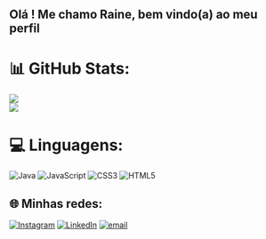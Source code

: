 ## Olá ! Me chamo Raine, bem vindo(a) ao meu perfil 

# 📊 GitHub Stats:
![](https://github-readme-stats.vercel.app/api?username=rainerocha&theme=midnight-purple&hide_border=false&include_all_commits=false&count_private=false)<br/>
![](https://github-readme-stats.vercel.app/api/top-langs/?username=rainerocha&theme=dark&hide_border=false&include_all_commits=false&count_private=false&layout=compact)


# 💻 Linguagens:
![Java](https://img.shields.io/badge/java-%23ED8B00.svg?style=for-the-badge&logo=openjdk&logoColor=white) ![JavaScript](https://img.shields.io/badge/javascript-%23323330.svg?style=for-the-badge&logo=javascript&logoColor=%23F7DF1E) ![CSS3](https://img.shields.io/badge/css3-%231572B6.svg?style=for-the-badge&logo=css3&logoColor=white) ![HTML5](https://img.shields.io/badge/html5-%23E34F26.svg?style=for-the-badge&logo=html5&logoColor=white)


## 🌐 Minhas redes:
[![Instagram](https://img.shields.io/badge/Instagram-%23E4405F.svg?logo=Instagram&logoColor=white)](https://instagram.com/rai_rrocha) [![LinkedIn](https://img.shields.io/badge/LinkedIn-%230077B5.svg?logo=linkedin&logoColor=white)](https://linkedin.com/in/rainerocha) [![email](https://img.shields.io/badge/Email-D14836?logo=gmail&logoColor=white)](mailto:raineprofissional@gmail.com) 






<!-- Proudly created with GPRM ( https://gprm.itsvg.in ) -->
